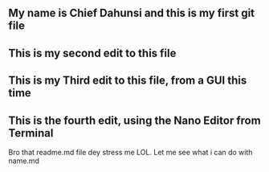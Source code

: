 My name is Chief Dahunsi and this is my first git file
------------------------------------------------------
This is my second edit to this file
------------------------------------------------------
This is my Third edit to this file, from a GUI this time
------------------------------------------------------
This is the fourth edit, using the Nano Editor from Terminal
-------------------------------------------------------------
Bro that readme.md file dey stress me LOL. Let me see what i can do with name.md


